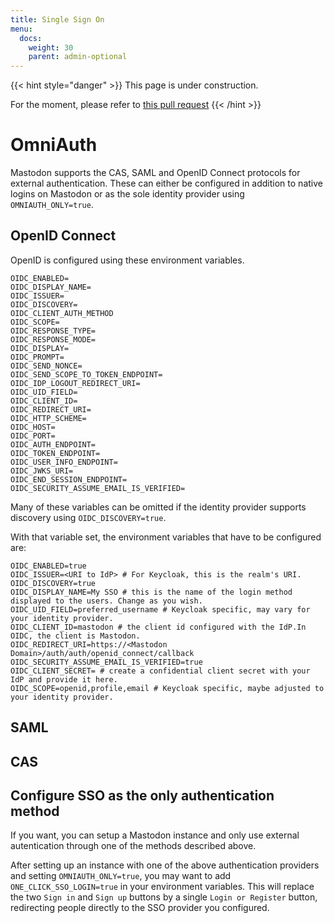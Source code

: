 ```yaml
---
title: Single Sign On
menu:
  docs:
    weight: 30
    parent: admin-optional
---
```


{{< hint style="danger" >}}
This page is under construction.

For the moment, please refer to [this pull request](https://github.com/mastodon/mastodon/pull/16221)
{{< /hint >}}

# OmniAuth
Mastodon supports the CAS, SAML and OpenID Connect protocols for external authentication.
These can either be configured in addition to native logins on Mastodon or as the sole
identity provider using `OMNIAUTH_ONLY=true`.

## OpenID Connect
OpenID is configured using these environment variables.
```
OIDC_ENABLED=
OIDC_DISPLAY_NAME=
OIDC_ISSUER=
OIDC_DISCOVERY=
OIDC_CLIENT_AUTH_METHOD
OIDC_SCOPE=
OIDC_RESPONSE_TYPE=
OIDC_RESPONSE_MODE=
OIDC_DISPLAY=
OIDC_PROMPT=
OIDC_SEND_NONCE=
OIDC_SEND_SCOPE_TO_TOKEN_ENDPOINT=
OIDC_IDP_LOGOUT_REDIRECT_URI=
OIDC_UID_FIELD=
OIDC_CLIENT_ID=
OIDC_REDIRECT_URI=
OIDC_HTTP_SCHEME=
OIDC_HOST=
OIDC_PORT=
OIDC_AUTH_ENDPOINT=
OIDC_TOKEN_ENDPOINT=
OIDC_USER_INFO_ENDPOINT=
OIDC_JWKS_URI=
OIDC_END_SESSION_ENDPOINT=
OIDC_SECURITY_ASSUME_EMAIL_IS_VERIFIED=
```

Many of these variables can be omitted if the identity provider supports discovery using `OIDC_DISCOVERY=true`.

With that variable set, the environment variables that have to be configured are:
```
OIDC_ENABLED=true
OIDC_ISSUER=<URI to IdP> # For Keycloak, this is the realm's URI.
OIDC_DISCOVERY=true
OIDC_DISPLAY_NAME=My SSO # this is the name of the login method displayed to the users. Change as you wish.
OIDC_UID_FIELD=preferred_username # Keycloak specific, may vary for your identity provider.
OIDC_CLIENT_ID=mastodon # the client id configured with the IdP.In OIDC, the client is Mastodon.
OIDC_REDIRECT_URI=https://<Mastodon Domain>/auth/auth/openid_connect/callback
OIDC_SECURITY_ASSUME_EMAIL_IS_VERIFIED=true
OIDC_CLIENT_SECRET= # create a confidential client secret with your IdP and provide it here.
OIDC_SCOPE=openid,profile,email # Keycloak specific, maybe adjusted to your identity provider.
```

## SAML

## CAS

## Configure SSO as the only authentication method
If you want, you can setup a Mastodon instance and only use external autentication through one of the
methods described above.

After setting up an instance with one of the above authentication providers and setting `OMNIAUTH_ONLY=true`, you may want to add `ONE_CLICK_SSO_LOGIN=true` in your environment variables.
This will replace the two `Sign in` and `Sign up` buttons by a single `Login or Register` button,
redirecting people directly to the SSO provider you configured.
